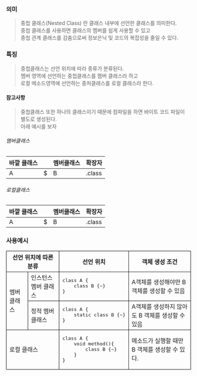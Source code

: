 ### 의미
> 중첩 클래스(Nested Class) 란 클래스 내부에 선언한 클래스를 의미한다.  
> 중첩 클래스를 사용하면 클래스의 멤버를 쉽게 사용할 수 있고  
> 중첩 관계 클래스를 감춤으로써 정보은닉 및 코드의 복잡성을 줄일 수 있다.

### 특징
> 중첩클래스는 선언 위치에 따라 종류가 분류된다.  
> 멤버 영역에 선언하는 중첩클래스를 멤버 클래스라 하고  
> 로컬 메소드영역에 선언하는 중처클래스를 로컬 클래스라 한다.

#### 참고사항
> 중첩클래스 또한 하나의 클래스이기 때문에 컴파일을 하면 바이트 코드 파일이 별도로 생성된다.  
> 아래 예시를 보자

###### 멤버클래스

| 바깥 클래스 |  | 멤버클래스 | 확장자 |
| ---- | ---- | ---- | ---- |
| A | $ | B | .class |

###### 로컬클래스

| 바깥 클래스 |  | 멤버클래스 | 확장자 |
| ---- | ---- | ---- | ---- |
| A | $ | B | .class |

### 사용예시

<table>
	<tr >
		<th colspan="2" style="border:1px solid black">선언 위치에 따른 분류</th>
		<th style="border:1px solid black">선언 위치</th>
		<th style="border:1px solid black">객체 생성 조건</th>
	</tr>
	<tr >
		<td rowspan="2" style="border:1px solid black">멤버 클래스</td>
		<td style="border:1px solid black">인스턴스 멤버 클래스</td>
		<td style="border:1px solid black">
<pre>class A {
	class B {~} 
}</pre>
		</td>
		<td style="border:1px solid black">A객체를 생성해야만 B 객체를 생성할 수 있음</td>
	</tr>
	<tr >
		<td style="border:1px solid black">정적 멤버 클래스</td>
		<td style="border:1px solid black"><pre>
class A { 
	static class B {~}
}</pre></td>
		<td style="border:1px solid black">A객체를 생성하지 않아도 B 객체를 생성할 수 있음</td>
	</tr>
	<tr >
		<td colspan="2" style="border:1px solid black">로컬 클래스</td>
		<td style="border:1px solid black"><pre>class A { 
	void method(){
		class B {~}
	}
}</pre></td>
		<td style="border:1px solid black">메소드가 실행할 때만 B 객체를 생성할 수 있다.</td>
	</tr>
</table>
